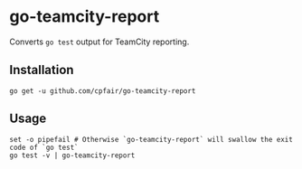 # go-teamcity-report

Converts `go test` output for TeamCity reporting.

## Installation

    go get -u github.com/cpfair/go-teamcity-report

## Usage

    set -o pipefail # Otherwise `go-teamcity-report` will swallow the exit code of `go test`
    go test -v | go-teamcity-report
